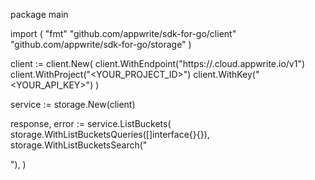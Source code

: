 package main

import (
    "fmt"
    "github.com/appwrite/sdk-for-go/client"
    "github.com/appwrite/sdk-for-go/storage"
)

client := client.New(
    client.WithEndpoint("https://<REGION>.cloud.appwrite.io/v1")
    client.WithProject("<YOUR_PROJECT_ID>")
    client.WithKey("<YOUR_API_KEY>")
)

service := storage.New(client)

response, error := service.ListBuckets(
    storage.WithListBucketsQueries([]interface{}{}),
    storage.WithListBucketsSearch("<SEARCH>"),
)
